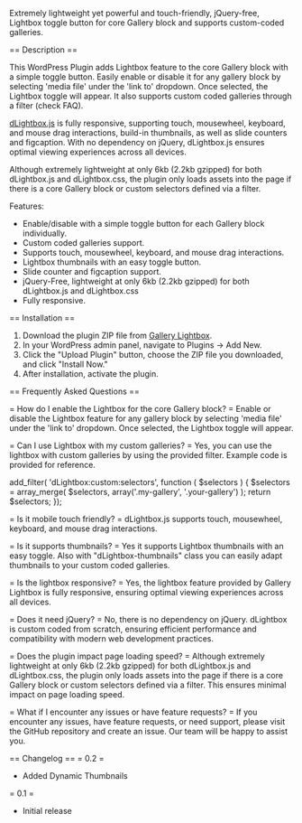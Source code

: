 Extremely lightweight yet powerful and touch-friendly, jQuery-free, Lightbox toggle button for core Gallery block and supports custom-coded galleries.

== Description ==

This WordPress Plugin adds Lightbox feature to the core Gallery block with a simple toggle button. Easily enable or disable it for any gallery block by selecting 'media file' under the 'link to' dropdown. Once selected, the Lightbox toggle will appear. It also supports custom coded galleries through a filter (check FAQ).

<a href="https://github.com/tdmrhn/dLightbox.js" target=_blank>dLightbox.js</a> is fully responsive, supporting touch, mousewheel, keyboard, and mouse drag interactions, build-in thumbnails, as well as slide counters and figcaption. With no dependency on jQuery, dLightbox.js ensures optimal viewing experiences across all devices.

Although extremely lightweight at only 6kb (2.2kb gzipped) for both dLightbox.js and dLightbox.css, the plugin only loads assets into the page if there is a core Gallery block or custom selectors defined via a filter.

Features:

* Enable/disable with a simple toggle button for each Gallery block individually.
* Custom coded galleries support.
* Supports touch, mousewheel, keyboard, and mouse drag interactions.
* Lightbox thumbnails with an easy toggle button.
* Slide counter and figcaption support.
* jQuery-Free, lightweight at only 6kb (2.2kb gzipped) for both dLightbox.js and dLightbox.css
* Fully responsive.

== Installation ==

1. Download the plugin ZIP file from <a href="https://github.com/tdmrhn/Gallery-Lightbox/blob/main/gallery-lightbox.zip" target=_blank>Gallery Lightbox</a>.
2. In your WordPress admin panel, navigate to Plugins -> Add New.
3. Click the "Upload Plugin" button, choose the ZIP file you downloaded, and click "Install Now."
4. After installation, activate the plugin.

== Frequently Asked Questions ==

= How do I enable the Lightbox for the core Gallery block? =
Enable or disable the Lightbox feature for any gallery block by selecting 'media file' under the 'link to' dropdown. Once selected, the Lightbox toggle will appear.

= Can I use Lightbox with my custom galleries? =
Yes, you can use the lightbox with custom galleries by using the provided filter. Example code is provided for reference.

add_filter( 'dLightbox:custom:selectors', function ( $selectors ) {
    $selectors = array_merge( $selectors, array('.my-gallery', '.your-gallery') );
    return $selectors;
});

= Is it mobile touch friendly? =
dLightbox.js supports touch, mousewheel, keyboard, and mouse drag interactions.

= Is it supports thumbnails? =
Yes it supports Lightbox thumbnails with an easy toggle. Also with "dLightbox-thumbnails" class you can easily adapt thumbnails to your custom coded galleries.

= Is the lightbox responsive? =
Yes, the lightbox feature provided by Gallery Lightbox is fully responsive, ensuring optimal viewing experiences across all devices.

= Does it need jQuery? =
No, there is no dependency on jQuery. dLightbox is custom coded from scratch, ensuring efficient performance and compatibility with modern web development practices.

= Does the plugin impact page loading speed? =
Although extremely lightweight at only 6kb (2.2kb gzipped) for both dLightbox.js and dLightbox.css, the plugin only loads assets into the page if there is a core Gallery block or custom selectors defined via a filter. This ensures minimal impact on page loading speed.

= What if I encounter any issues or have feature requests? =
If you encounter any issues, have feature requests, or need support, please visit the GitHub repository and create an issue. Our team will be happy to assist you.

== Changelog ==
= 0.2 =
* Added Dynamic Thumbnails

= 0.1 =
* Initial release
